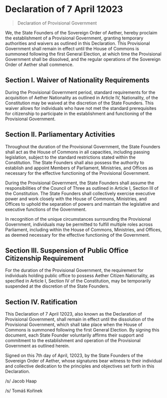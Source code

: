 # Declaration of 7 April 12023
> Declaration of Provisional Government

We, the State Founders of the Sovereign Order of Aether, hereby proclaim the establishment of a Provisional Government, granting temporary authorities and waivers as outlined in this Declaration. This Provisional Government shall remain in effect until the House of Commons is summoned following the first General Election, at which time the Provisional Government shall be dissolved, and the regular operations of the Sovereign Order of Aether shall commence.

## Section I. Waiver of Nationality Requirements
During the Provisional Government period, standard requirements for the acquisition of Aether Nationality as outlined in Article IV, Nationality, of the Constitution may be waived at the discretion of the State Founders. This waiver allows for individuals who have not met the standard prerequisites for citizenship to participate in the establishment and functioning of the Provisional Government.

## Section II. Parliamentary Activities
Throughout the duration of the Provisional Government, the State Founders shall act as the House of Commons in all capacities, including passing legislation, subject to the standard restrictions stated within the Constitution. The State Founders shall also possess the authority to establish and appoint Members of Parliament, Ministries, and Offices as necessary for the effective functioning of the Provisional Government.

During the Provisional Government, the State Founders shall assume the responsibilities of the Council of Three as outlined in Article I, Section III of the Constitution. The State Founders shall collectively exercise executive power and work closely with the House of Commons, Ministries, and Offices to uphold the separation of powers and maintain the legislative and executive functions of the Government.

In recognition of the unique circumstances surrounding the Provisional Government, individuals may be permitted to fulfill multiple roles across Parliament, including within the House of Commons, Ministries, and Offices, as deemed necessary for the effective functioning of the Government.

## Section III. Suspension of Public Office Citizenship Requirement
For the duration of the Provisional Government, the requirement for individuals holding public office to possess Aether Citizen Nationality, as specified in Article I, Section IV of the Constitution, may be temporarily suspended at the discretion of the State Founders.

## Section IV. Ratification
This Declaration of 7 April 12023, also known as the Declaration of Provisional Government, shall remain in effect until the dissolution of the Provisional Government, which shall take place when the House of Commons is summoned following the first General Election. By signing this document, each State Founder voluntarily affirms their support and commitment to the establishment and operation of the Provisional Government as outlined herein.

Signed on this 7th day of April, 12023, by the State Founders of the Sovereign Order of Aether, whose signatures bear witness to their individual and collective dedication to the principles and objectives set forth in this Declaration.

/s/ Jacob Haap

/s/ Tomáš Kořínek
